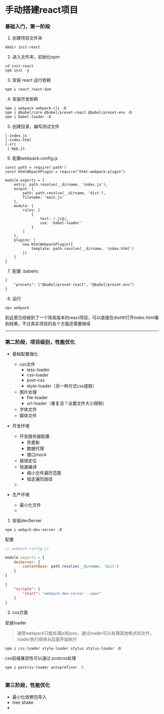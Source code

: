 # 手动搭建react项目


### 基础入门，第一阶段

1. 创建项目文件夹
```
mkdir init-react
```
2. 进入文件夹，初始化npm
```
cd init-react
npm init -y
```
3. 安装 react 运行依赖
```
npm i react react-dom
```
4. 安装开发依赖
```
npm i webpack webpack-cli -D
npm i @babel/core @babel/preset-react @babel/preset-env -D
npm i babel-loader -D
```
5. 创建目录，编写测试文件

```
|-index.js
|-index.html
|-src
 |-App.js
```

6. 配置webpack.config.js

```
const path = require('path')
const HtmlWbpackPlugin = require("html-webpack-plugin")

module.exports = {
    entry: path.resolve(__dirname, 'index.js'),
    output: {
        path: path.resolve(__dirname, 'dist'),
        filename: 'main.js'
    },
    module: {
        rules: [
            {
                test: /.js$/,
                use: 'babel-loader'
            }
        ]
    },
    plugins: [
        new HtmlWebpackPlugin({
            template: path.resolve(__dirname, 'index.html')
        })
    ]
}
```


7. 配置 .babelrc
```
{
    "presets": ["@babel/preset-react", "@babel/preset-env"]
}
```
8. 运行
```
npx webpack
```

到这里已经做到了一个简易版本的react项目，可以直接在dist中打开index.html看到结果，不过真实项目的各个方面还需要继续

---



### 第二阶段，项目级别，性能优化

- 基础配置强化
    - css文件
        - less-loader
        - css-loader
        - post-css
        - style-loader（另一种方式css提取）
    - 图片处理
        - file-loader
        - url-loader（重复没？设置文件大小限制）
    - 字体文件
    - 媒体文件
- 开发环境
    - 开发服务器配置
        - 热更新
        - 数据代理
        - 接口mock
    - 报错定位
    - 快速编译
        - 缩小文件遍历范围
        - 指定遍历路径
    - 

- 生产环境
    - 最小化文件
    - 


1. 安装devServer

```
npm i webpck-dev-server -D
```
配置
```javascript
// webpack.config.js

module.exports = {
    devServer: {
        contentBase: path.resolve(__dirname, 'dist')
    }
}

```
```json
{
    "scripte": {
        "start": "webpack-dev-server --open"
    }
}
```

2. css方面

安装loader

> 通常webpack只能处理js和json，通过loader可以处理其他格式的文件，loader执行顺序从后面开始执行

```
npm i css-loader style-loader stylus stylus-loader -D
```

css前缀兼容性可以通过 postcss处理

```bash
npm i postcss-loader autoprefixer -D
```

```javascript

```


### 第三阶段，性能优化

- 最小化依赖包导入
- tree shake
- 